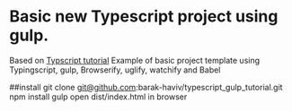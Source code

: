 # Basic new Typescript project using gulp.
Based on [Typscript tutorial](https://www.typescriptlang.org/docs/handbook/gulp.html)
Example of basic project template using Typingscript, gulp, Browserify, uglify,
        watchify and Babel

##install 
     git clone git@github.com:barak-haviv/typescript_gulp_tutorial.git
     npm install
     gulp
     open dist/index.html in browser
